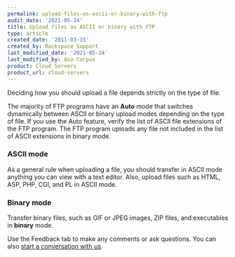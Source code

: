 ```yaml
---
permalink: upload-files-as-ascii-or-binary-with-ftp
audit_date: '2021-05-24'
title: Upload files as ASCII or binary with FTP
type: article
created_date: '2011-03-15'
created_by: Rackspace Support
last_modified_date: '2021-05-24'
last_modified_by: Ana Corpus
product: Cloud Servers
product_url: cloud-servers
---
```


Deciding how you should upload a file depends strictly on the type of file.

The majority of FTP programs have an **Auto** mode that switches dynamically
between ASCII or binary upload modes depending on the type of file. If you use
the Auto feature, verify the list of ASCII file extensions of the FTP program.
The FTP program uploads any file not included in the list of ASCII extensions
in binary mode.

### ASCII mode

As a general rule when uploading a file, you should transfer in ASCII mode anything you
can view with a text editor. Also, upload files such as HTML, ASP, PHP, CGI, and PL in
ASCII mode.

### Binary mode

Transfer binary files, such as GIF or JPEG images, ZIP files, and executables in
**binary** mode.

Use the Feedback tab to make any comments or ask questions. You can also [start a conversation with us](https://www.rackspace.com/contact).
